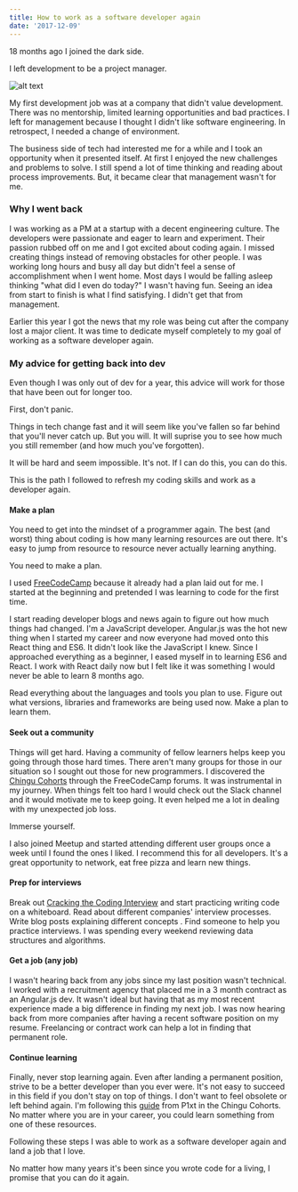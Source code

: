 ```yaml
---
title: How to work as a software developer again
date: '2017-12-09'
---
```


18 months ago I joined the dark side.

I left development to be a project manager.

![alt text](https://media.giphy.com/media/xT1XGOGdyDrL2BTfxK/giphy-facebook_s.jpg "I'm not much of a Jared")

<!-- more -->

My first development job was at a company that didn't value development. There was no mentorship, limited learning opportunities and bad practices. I left for management because I thought I didn't like software engineering. In retrospect, I needed a change of environment.

The business side of tech had interested me for a while and I took an opportunity when it presented itself. At first I enjoyed the new challenges and problems to solve. I still spend a lot of time thinking and reading about process improvements. But, it became clear that management wasn't for me.

### Why I went back

I was working as a PM at a startup with a decent engineering culture. The developers were passionate and eager to learn and experiment. Their passion rubbed off on me and I got excited about coding again. I missed creating things instead of removing obstacles for other people. I was working long hours and busy all day but didn't feel a sense of accomplishment when I went home. Most days I would be falling asleep thinking "what did I even do today?" I wasn't having fun. Seeing an idea from start to finish is what I find satisfying. I didn't get that from management.

Earlier this year I got the news that my role was being cut after the company lost a major client. It was time to dedicate myself completely to my goal of working as a software developer again.

### My advice for getting back into dev

Even though I was only out of dev for a year, this advice will work for those that have been out for longer too.

First, don't panic.

Things in tech change fast and it will seem like you've fallen so far behind that you'll never catch up. But you will. It will suprise you to see how much you still remember (and how much you've forgotten).

It will be hard and seem impossible. It's not. If I can do this, you can do this.

This is the path I followed to refresh my coding skills and work as a developer again.

#### Make a plan

You need to get into the mindset of a programmer again. The best (and worst) thing about coding is how many learning resources are out there. It's easy to jump from resource to resource never actually learning anything.

You need to make a plan.

I used [FreeCodeCamp](https://www.freecodecamp.org/) because it already had a plan laid out for me. I started at the beginning and pretended I was learning to code for the first time.

I start reading developer blogs and news again to figure out how much things had changed. I'm a JavaScript developer. Angular.js was the hot new thing when I started my career and now everyone had moved onto this React thing and ES6. It didn't look like the JavaScript I knew. Since I approached everything as a beginner, I eased myself in to learning ES6 and React. I work with React daily now but I felt like it was something I would never be able to learn 8 months ago.

Read everything about the languages and tools you plan to use. Figure out what versions, libraries and frameworks are being used now. Make a plan to learn them.

#### Seek out a community

Things will get hard. Having a community of fellow learners helps keep you going through those hard times. There aren't many groups for those in our situation so I sought out those for new programmers. I discovered the [Chingu Cohorts](https://chingu-cohorts.github.io/chingu-directory/) through the FreeCodeCamp forums. It was instrumental in my journey. When things felt too hard I would check out the Slack channel and it would motivate me to keep going. It even helped me a lot in dealing with my unexpected job loss.

Immerse yourself.

I also joined Meetup and started attending different user groups once a week until I found the ones I liked. I recommend this for all developers. It's a great opportunity to network, eat free pizza and learn new things.

#### Prep for interviews

Break out [Cracking the Coding Interview](https://www.amazon.com/Cracking-Coding-Interview-Programming-Questions/dp/0984782850/ref=sr_1_1?ie=UTF8&qid=1512861371&sr=8-1&keywords=cracking+the+coding+interview) and start practicing writing code on a whiteboard. Read about different companies' interview processes. Write blog posts explaining different concepts . Find someone to help you practice interviews. I was spending every weekend reviewing data structures and algorithms.

#### Get a job (any job)

I wasn't hearing back from any jobs since my last position wasn't technical. I worked with a recruitment agency that placed me in a 3 month contract as an Angular.js dev. It wasn't ideal but having that as my most recent experience made a big difference in finding my next job. I was now hearing back from more companies after having a recent software position on my resume. Freelancing or contract work can help a lot in finding that permanent role.

#### Continue learning

Finally, never stop learning again. Even after landing a permanent position, strive to be a better developer than you ever were. It's not easy to succeed in this field if you don't stay on top of things. I don't want to feel obsolete or left behind again.
I'm following this [guide](https://github.com/P1xt/p1xt-guides/blob/master/cs-wd.md) from P1xt in the Chingu Cohorts. No matter where you are in your career, you could learn something from one of these resources.

Following these steps I was able to work as a software developer again and land a job that I love.

No matter how many years it's been since you wrote code for a living, I promise that you can do it again.
